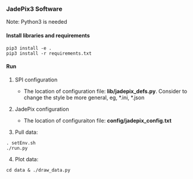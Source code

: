 ### JadePix3 Software

Note: Python3 is needed

#### Install libraries and requirements
```shell script
pip3 install -e .
pip3 install -r requirements.txt
```

#### Run
1. SPI configuration
    * The location of configuration file: __lib/jadepix_defs.py__. Consider to change the style be more general, eg, *.ini, *.json
2. JadePix configuration
    * The location of configuraiton file: __config/jadepix_config.txt__ 

3. Pull data:
```shell script
. setEnv.sh
./run.py
```

4. Plot data:
```shell script
cd data & ./draw_data.py
```